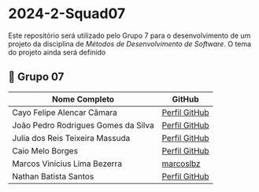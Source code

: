 # 2024-2-Squad07

Este repositório será utilizado pelo Grupo 7 para o desenvolvimento de um projeto da disciplina de *Métodos de Desenvolvimento de Software*. O tema do projeto ainda será definido

## 👥 Grupo 07 

| Nome Completo       | GitHub             |
|---------------------|--------------------|
| Cayo Felipe Alencar Câmara   | [Perfil GitHub](Url) |
| João Pedro Rodrigues Gomes da Silva   | [Perfil GitHub](Url) |
| Julia dos Reis Teixeira Massuda  | [Perfil GitHub](Url) |
| Caio Melo Borges  | [Perfil GitHub](Url) |
| Marcos Vinícius Lima Bezerra  | [marcoslbz](https://github.com/marcoslbz) |
| Nathan Batista Santos  | [Perfil GitHub](Url) |

